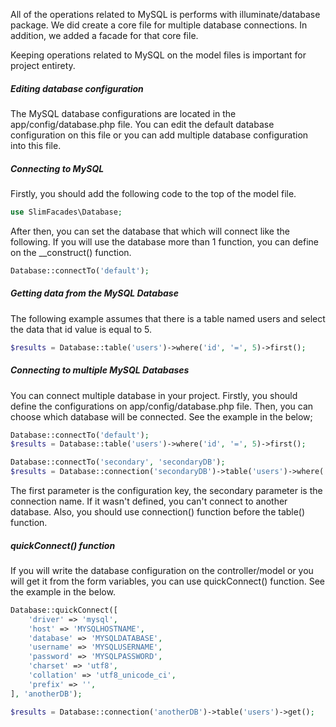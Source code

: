All of the operations related to MySQL is performs with illuminate/database package. We did create a core file for multiple database connections. In addition, we added a facade for that core file.
 
Keeping operations related to MySQL on the model files is important for project entirety.
 
##### Editing database configuration
 
The MySQL database configurations are located in the app/config/database.php file. You can edit the default database configuration on this file or you can add multiple database configuration into this file.
 
##### Connecting to MySQL
 
Firstly, you should add the following code to the top of the model file.
 
```php
use SlimFacades\Database;
```
 
After then, you can set the database that which will connect like the following. If you will use the database more than 1 function, you can define on the __construct() function.
 
```php
Database::connectTo('default');
```
 
##### Getting data from the MySQL Database
 
The following example assumes that there is a table named users and select the data that id value is equal to 5.
 
```php
$results = Database::table('users')->where('id', '=', 5)->first(); 
```

##### Connecting to multiple MySQL Databases

You can connect multiple database in your project. Firstly, you should define the configurations on app/config/database.php file. Then, you can choose which database will be connected. See the example in the below;

```php
Database::connectTo('default');
$results = Database::table('users')->where('id', '=', 5)->first(); 

Database::connectTo('secondary', 'secondaryDB');
$results = Database::connection('secondaryDB')->table('users')->where('id', '=', 5)->first(); 
``` 

The first parameter is the configuration key, the secondary parameter is the connection name. If it wasn't defined, you can't connect to another database. Also, you should use connection() function before the table() function.


##### quickConnect() function

If you will write the database configuration on the controller/model or you will get it from the form variables, you can use quickConnect() function. See the example in the below.

```php
Database::quickConnect([
    'driver' => 'mysql',
    'host' => 'MYSQLHOSTNAME',
    'database' => 'MYSQLDATABASE',
    'username' => 'MYSQLUSERNAME',
    'password' => 'MYSQLPASSWORD',
    'charset' => 'utf8',
    'collation' => 'utf8_unicode_ci',
    'prefix' => '',
], 'anotherDB');

$results = Database::connection('anotherDB')->table('users')->get();
```